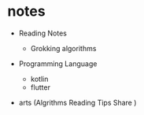 # notes

* Reading Notes
  
  * Grokking algorithms
  
* Programming Language
  * kotlin
  * flutter
  
* arts (Algrithms Reading Tips Share )

  